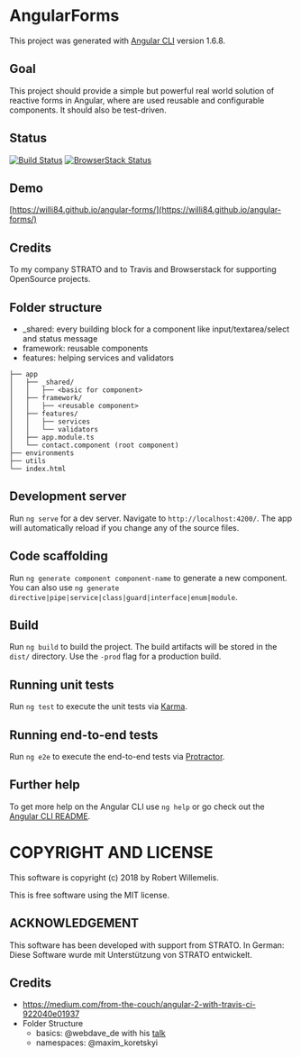 # AngularForms
This project was generated with [Angular CLI](https://github.com/angular/angular-cli) version 1.6.8.

## Goal
This project should provide a simple but powerful real world solution of reactive forms in Angular, where are used reusable and configurable components. It should also be test-driven.



## Status
[![Build Status](https://travis-ci.org/willi84/angular-forms.svg?branch=master)](https://travis-ci.org/willi84/angular-forms)
[![BrowserStack Status](https://www.browserstack.com/automate/badge.svg?badge_key=https://www.browserstack.com/automate/public-build/TG5PN1BVYUhCU2R0Q0FRKzMyN3Z2bkhSUEtkRmYzQWFRK08rWXNnWDJ6OD0tLTBpbWxsL0hYUU8yVzI2T2hrWXBlSkE9PQ==--6e79f2d6d21fa6b97a2eb420107548a224d6c0e8)](https://www.browserstack.com/automate/public-build/TG5PN1BVYUhCU2R0Q0FRKzMyN3Z2bkhSUEtkRmYzQWFRK08rWXNnWDJ6OD0tLTBpbWxsL0hYUU8yVzI2T2hrWXBlSkE9PQ==--6e79f2d6d21fa6b97a2eb420107548a224d6c0e8)

## Demo
[https://willi84.github.io/angular-forms/](https://willi84.github.io/angular-forms/)

## Credits
To my company STRATO and to Travis and Browserstack for supporting OpenSource projects.

## Folder structure

* _shared: every building block for a component like input/textarea/select and status message
* framework: reusable components
* features: helping services and validators
```
├── app
│   ├── _shared/
│   │   ├── <basic for component>
│   ├── framework/
│   │   ├── <reusable component>
│   ├── features/
│   │   ├── services
│   │   └── validators
│   ├── app.module.ts
│   └── contact.component (root component)
├── environments
├── utils
└── index.html
```


## Development server

Run `ng serve` for a dev server. Navigate to `http://localhost:4200/`. The app will automatically reload if you change any of the source files.

## Code scaffolding

Run `ng generate component component-name` to generate a new component. You can also use `ng generate directive|pipe|service|class|guard|interface|enum|module`.

## Build

Run `ng build` to build the project. The build artifacts will be stored in the `dist/` directory. Use the `-prod` flag for a production build.

## Running unit tests

Run `ng test` to execute the unit tests via [Karma](https://karma-runner.github.io).

## Running end-to-end tests

Run `ng e2e` to execute the end-to-end tests via [Protractor](http://www.protractortest.org/).

## Further help

To get more help on the Angular CLI use `ng help` or go check out the [Angular CLI README](https://github.com/angular/angular-cli/blob/master/README.md).


# COPYRIGHT AND LICENSE

This software is copyright (c) 2018 by Robert Willemelis.

This is free software using the MIT license.

## ACKNOWLEDGEMENT

This software has been developed with support from STRATO.
In German: Diese Software wurde mit Unterstützung von STRATO entwickelt.

## Credits
* https://medium.com/from-the-couch/angular-2-with-travis-ci-922040e01937
* Folder Structure
  * basics: @webdave_de with his [talk](https://docs.google.com/presentation/d/1w3Icstdkou9Ri9jX5-onUEB2jgdFV_3hl43dHgKbhMo/present?slide=id.p)
  * namespaces: @maxim_koretskyi

